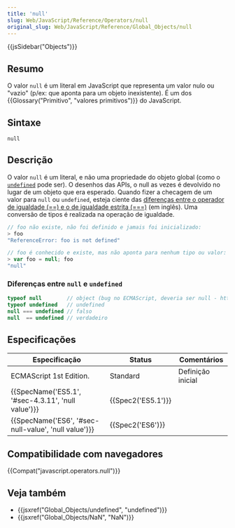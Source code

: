 ```yaml
---
title: 'null'
slug: Web/JavaScript/Reference/Operators/null
original_slug: Web/JavaScript/Reference/Global_Objects/null
---
```

{{jsSidebar("Objects")}}

## Resumo

O valor `null` é um literal em JavaScript que representa um valor nulo ou "vazio" (p/ex: que aponta para um objeto inexistente). É um dos {{Glossary("Primitivo", "valores primitivos")}} do JavaScript.

## Sintaxe

```
null
```

## Descrição

O valor `null` é um literal, e não uma propriedade do objeto global (como o [`undefined`](/pt-BR/docs/Web/JavaScript/Reference/Global_Objects/undefined) pode ser). O desenhos das APIs, o null as vezes é devolvido no lugar de um objeto que era esperado. Quando fizer a checagem de um valor para `null` ou `undefined`, esteja ciente das [diferenças entre o operador de igualdade (==) e o de igualdade estrita (===)](/pt-BR/docs/Web/JavaScript/Reference/Operators/Comparison_Operators) (em inglês). Uma conversão de tipos é realizada na operação de igualdade.

```js
// foo não existe, não foi definido e jamais foi inicializado:
> foo
"ReferenceError: foo is not defined"

// foo é conhecido e existe, mas não aponta para nenhum tipo ou valor:
> var foo = null; foo
"null"
```

### Diferenças entre `null` e `undefined`

```js
typeof null        // object (bug no ECMAScript, deveria ser null - http://2ality.com/2013/10/typeof-null.html)
typeof undefined   // undefined
null === undefined // falso
null  == undefined // verdadeiro
```

## Especificações

| Especificação                                                        | Status                   | Comentários       |
| -------------------------------------------------------------------- | ------------------------ | ----------------- |
| ECMAScript 1st Edition.                                              | Standard                 | Definição inicial |
| {{SpecName('ES5.1', '#sec-4.3.11', 'null value')}} | {{Spec2('ES5.1')}} |                   |
| {{SpecName('ES6', '#sec-null-value', 'null value')}} | {{Spec2('ES6')}}     |                   |

## Compatibilidade com navegadores

{{Compat("javascript.operators.null")}}

## Veja também

- {{jsxref("Global_Objects/undefined", "undefined")}}
- {{jsxref("Global_Objects/NaN", "NaN")}}
